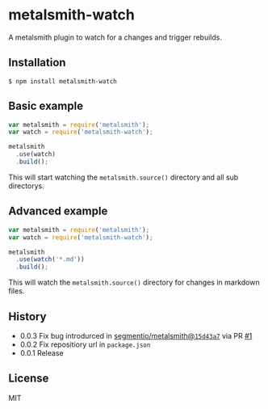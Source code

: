 # metalsmith-watch

  A metalsmith plugin to watch for a changes and trigger rebuilds.

## Installation

    $ npm install metalsmith-watch

## Basic example 

```js
var metalsmith = require('metalsmith');
var watch = require('metalsmith-watch');

metalsmith
  .use(watch)
  .build();
```

This will start watching the `metalsmith.source()` directory and all sub directorys.

## Advanced example

```js
var metalsmith = require('metalsmith');
var watch = require('metalsmith-watch');

metalsmith
  .use(watch('*.md'))
  .build();
```

This will watch the `metalsmith.source()` directory for changes in markdown files. 


## History

  * 0.0.3 Fix bug introdurced in [segmentio/metalsmith@`15d43a7`](https://github.com/segmentio/metalsmith/commit/15d43a77734067f2f958ad198884d06dde5ac15f) via PR [#1](/../../issues/3)
  * 0.0.2 Fix repositiory url in `package.json`
  * 0.0.1 Release 

## License

  MIT